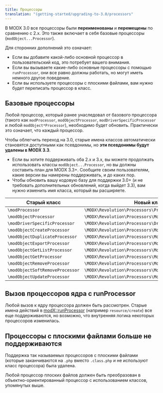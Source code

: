 ```yaml
---
title: Процессоры
translation: "(getting-started/upgrading-to-3.0/processors"
---
```


В MODX 3.0 все процессоры были **переименованы** и **перемещены** по сравнению с 2.x. Это также включает в себя базовые процессоры (`modObject...Processor`).

Для сторонних дополнений это означает:

-   Если вы добавите какой-либо основной процессор в пользовательский код, это потребует вашего внимания.
-   Если вы вызываете какие-либо основные процессоры с помощью `runProcessor`, они все равно должны работать, но могут иметь немного другое поведение.
-   Если вы используете процессоры с плоскими файлами, вам нужно будет переписать процессор в класс.

## Базовые процессоры

Любой процессор, который ранее унаследовал от базового процессора (такого как `modProcessor`, `modObjectProcessor`, `modDriverSpecificProcessor` и любой `modObject*Processor`), необходимо будет обновить. Практически это означает, что каждый процессор.

Чтобы облегчить переход на 3.0, старые имена классов автоматически становятся доступными как псевдонимы, но **эти псевдонимы будут удалены в MODX 3.3**.

-   Если вы хотите поддерживать оба 2.x и 3.x, вы можете продолжать использовать классы `modObject...Processor`, но вы должны составить план для MODX 3.3+. Сообщите своим пользователям, какие версии вы намерены поддерживать, и до каких пор.
-   Чтобы обновить вашу кодовую базу для поддержки 3.0+ (и не требовать дополнительных обновлений, когда выйдет 3.3), вам нужно изменить имя класса, который вы расширяете.

| Старый класс                    | Новый класс                                             |
| ------------------------------- | ------------------------------------------------------- |
| `\modProcessor`                 | `\MODX\Revolution\Processors\Processor`                 |
| `\modObjectProcessor`           | `\MODX\Revolution\Processors\ModelProcessor`            |
| `\modDriverSpecificProcessor`   | `\MODX\Revolution\Processors\DriverSpecificProcessor`   |
| `\modObjectCreateProcessor`     | `\MODX\Revolution\Processors\Model\CreateProcessor`     |
| `\modObjectDuplicateProcessor`  | `\MODX\Revolution\Processors\Model\DuplicateProcessor`  |
| `\modObjectExportProcessor`     | `\MODX\Revolution\Processors\Model\ExportProcessor`     |
| `\modObjectGetListProcessor`    | `\MODX\Revolution\Processors\Model\GetListProcessor`    |
| `\modObjectGetProcessor`        | `\MODX\Revolution\Processors\Model\GetProcessor`        |
| `\modObjectRemoveProcessor`     | `\MODX\Revolution\Processors\Model\RemoveProcessor`     |
| `\modObjectSoftRemoveProcessor` | `\MODX\Revolution\Processors\Model\SoftRemoveProcessor` |
| `\modObjectUpdateProcessor`     | `\MODX\Revolution\Processors\Model\UpdateProcessor`     |

## Вызов процессоров ядра с runProcessor

Любой вызов к ядру процессора должен быть рассмотрен. Старые имена действий в [modX::runProcessor](extending-modx/modx-class/reference/modx.runprocessor) (например `resource/create`) все еще поддерживаются, но возможно, что внутренняя логика некоторых процессоров изменилась.

## Процессоры с плоскими файлами больше не поддерживаются

Поддержка так называемых процессоров с плоскими файлами (которые заканчиваются на `.php` вместо `.class.php` и не используют класс процессора) была удалена.

Любой процессор плоских файлов должен быть преобразован в объектно-ориентированный процессор с использованием классов, упомянутых выше.
